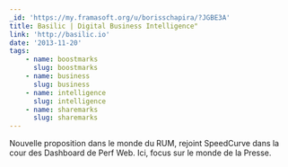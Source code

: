 ```yaml
---
_id: 'https://my.framasoft.org/u/borisschapira/?JGBE3A'
title: Basilic | Digital Business Intelligence"
link: 'http://basilic.io'
date: '2013-11-20'
tags:
    - name: boostmarks
      slug: boostmarks
    - name: business
      slug: business
    - name: intelligence
      slug: intelligence
    - name: sharemarks
      slug: sharemarks
---
```


<div class="markdown"><p>Nouvelle proposition dans le monde du RUM, rejoint SpeedCurve dans la cour des Dashboard de Perf Web. Ici, focus sur le monde de la Presse.
</p></div>
